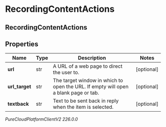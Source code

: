 # RecordingContentActions

## RecordingContentActions

## Properties

|Name | Type | Description | Notes|
|------------ | ------------- | ------------- | -------------|
| **url** | str | A URL of a web page to direct the user to. | [optional] |
| **url_target** | str | The target window in which to open the URL. If empty will open a blank page or tab. | [optional] |
| **textback** | str | Text to be sent back in reply when the item is selected. | [optional] |



_PureCloudPlatformClientV2 226.0.0_
